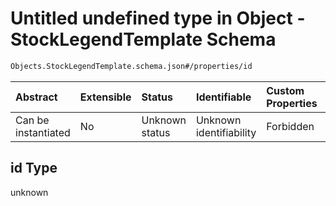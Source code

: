 # Untitled undefined type in Object - StockLegendTemplate Schema

```txt
Objects.StockLegendTemplate.schema.json#/properties/id
```



| Abstract            | Extensible | Status         | Identifiable            | Custom Properties | Additional Properties | Access Restrictions | Defined In                                                                                                      |
| :------------------ | :--------- | :------------- | :---------------------- | :---------------- | :-------------------- | :------------------ | :-------------------------------------------------------------------------------------------------------------- |
| Can be instantiated | No         | Unknown status | Unknown identifiability | Forbidden         | Allowed               | none                | [StockLegendTemplate.schema.json*](../../schema/objects/StockLegendTemplate.schema.json "open original schema") |

## id Type

unknown
